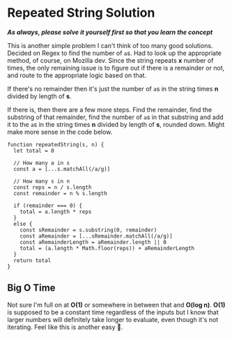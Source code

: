 # Repeated String Solution

***As always, please solve it yourself first so that you learn the concept***

This is another simple problem I can't think of too many good solutions. Decided on Regex to find the number of `a`s. Had to look up the appropriate method, of course, on Mozilla dev. Since the string repeats **x** number of times, the only remaining issue is to figure out if there is a remainder or not, and route to the appropriate logic based on that.

If there's no remainder then it's just the number of `a`s in the string times **n** divided by length of **s**.

If there is, then there are a few more steps. Find the remainder, find the substring of that remainder, find the number of `a`s in that substring and add it to the `a`s in the string times **n** divided by length of **s**, rounded down. Might make more sense in the code below.

```
function repeatedString(s, n) {
  let total = 0
  
  // How many a in s
  const a = [...s.matchAll(/a/g)]
  
  // How many s in n
  const reps = n / s.length
  const remainder = n % s.length

  if (remainder === 0) {
    total = a.length * reps
  }
  else {
    const sRemainder = s.substring(0, remainder)
    const aRemainder = [...sRemainder.matchAll(/a/g)]
    const aRemainderLength = aRemainder.length || 0
    total = (a.length * Math.floor(reps)) + aRemainderLength
  }
  return total
}
```

## Big O Time
Not sure I'm full on at **O(1)** or somewhere in between that and **O(log n)**. **O(1)** is supposed to be a constant time regardless of the inputs but I know that larger numbers will definitely take longer to evaluate, even though it's not iterating. Feel like this is another easy 🥇.
